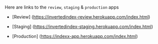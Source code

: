 Here are links to the `review`, `staging` & `production` apps

 - [Review]
 (https://invertedindex-review.herokuapp.com/index.html)

 - [Staging]
 (https://invertedindex-staging.herokuapp.com/index.html)

 - [Production]
 (https://indexx-app.herokuapp.com/index.html)